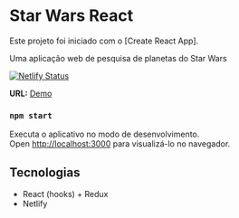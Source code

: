 # Star Wars React

Este projeto foi iniciado com o [Create React App].

Uma aplicação web de pesquisa de planetas do Star Wars

[![Netlify Status](https://api.netlify.com/api/v1/badges/8c8093d4-8539-4e91-bc27-e4e009367082/deploy-status)](https://app.netlify.com/sites/romantic-darwin-1a422e/deploys)

**URL:** [Demo](https://romantic-darwin-1a422e.netlify.com/)

### `npm start`

Executa o aplicativo no modo de desenvolvimento.<br>
Open [http://localhost:3000](http://localhost:3000) para visualizá-lo no navegador.

## Tecnologias
* React (hooks) + Redux
* Netlify
